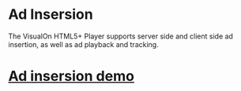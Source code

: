 # Ad Insersion
The VisualOn HTML5+ Player supports server side and client side ad insertion, as well as ad playback and tracking.

# [Ad insersion demo](https://www.visualon.com/index.php/html5-player-ads-demo/)
